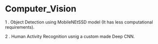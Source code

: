 # Computer_Vision

1 . Object Detection using MobileNEtSSD model (It has less computational requirements).

2 . Human Activity Recognition usnig a custom made Deep CNN.
